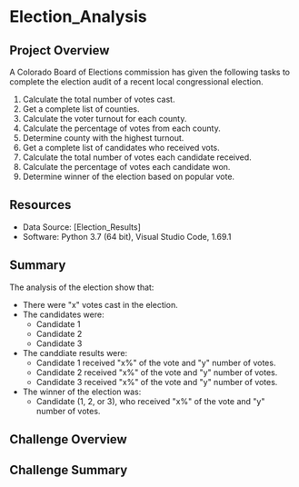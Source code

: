 # Election_Analysis

## Project Overview
A Colorado Board of Elections commission has given the following tasks to complete the election audit of a recent local congressional election.

1. Calculate the total number of votes cast.
2. Get a complete list of counties.
3. Calculate the voter turnout for each county.
4. Calculate the percentage of votes from each county.
5. Determine county with the highest turnout.
6. Get a complete list of candidates who received vots.
7. Calculate the total number of votes each candidate received.
8. Calculate the percentage of votes each candidate won.
9. Determine winner of the election based on popular vote.

## Resources
- Data Source: [Election_Results]
- Software: Python 3.7 (64 bit), Visual Studio Code, 1.69.1

## Summary
The analysis of the election show that:
- There were "x" votes cast in the election.
- The candidates were:
  - Candidate 1
  - Candidate 2
  - Candidate 3
- The canddiate results were:
  - Candidate 1 received "x%" of the vote and "y" number of votes.
  - Candidate 2 received "x%" of the vote and "y" number of votes.
  - Candidate 3 received "x%" of the vote and "y" number of votes.
- The winner of the election was:
  - Candidate (1, 2, or 3), who received "x%" of the vote and "y" number of votes.
  
## Challenge Overview

## Challenge Summary
